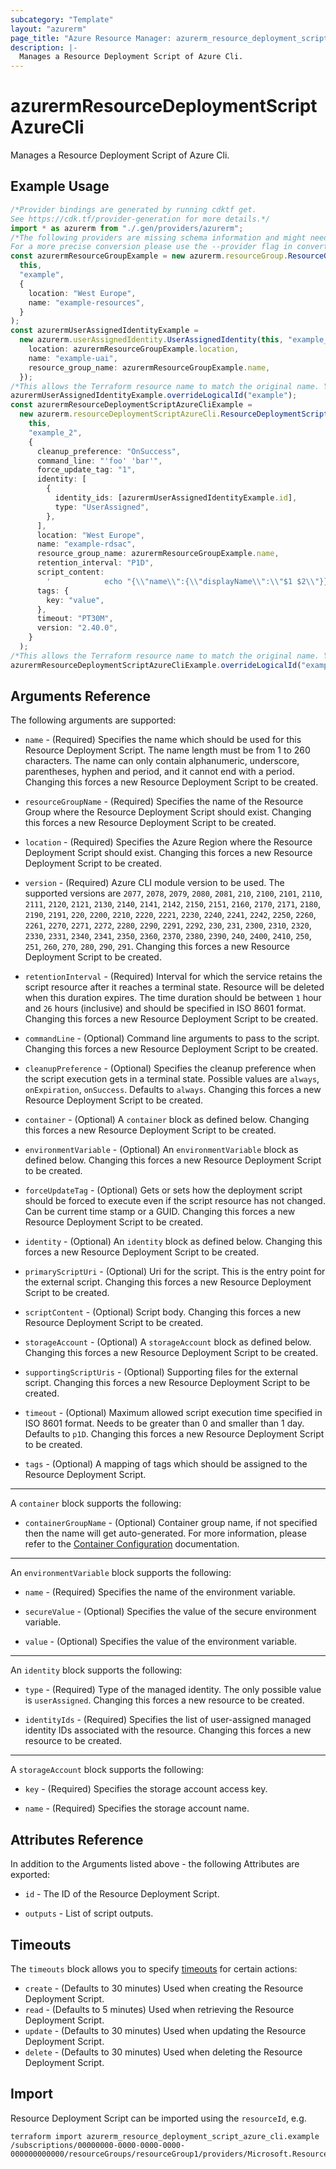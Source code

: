 ```yaml
---
subcategory: "Template"
layout: "azurerm"
page_title: "Azure Resource Manager: azurerm_resource_deployment_script_azure_cli"
description: |-
  Manages a Resource Deployment Script of Azure Cli.
---
```


# azurermResourceDeploymentScriptAzureCli

Manages a Resource Deployment Script of Azure Cli.

## Example Usage

```typescript
/*Provider bindings are generated by running cdktf get.
See https://cdk.tf/provider-generation for more details.*/
import * as azurerm from "./.gen/providers/azurerm";
/*The following providers are missing schema information and might need manual adjustments to synthesize correctly: azurerm.
For a more precise conversion please use the --provider flag in convert.*/
const azurermResourceGroupExample = new azurerm.resourceGroup.ResourceGroup(
  this,
  "example",
  {
    location: "West Europe",
    name: "example-resources",
  }
);
const azurermUserAssignedIdentityExample =
  new azurerm.userAssignedIdentity.UserAssignedIdentity(this, "example_1", {
    location: azurermResourceGroupExample.location,
    name: "example-uai",
    resource_group_name: azurermResourceGroupExample.name,
  });
/*This allows the Terraform resource name to match the original name. You can remove the call if you don't need them to match.*/
azurermUserAssignedIdentityExample.overrideLogicalId("example");
const azurermResourceDeploymentScriptAzureCliExample =
  new azurerm.resourceDeploymentScriptAzureCli.ResourceDeploymentScriptAzureCli(
    this,
    "example_2",
    {
      cleanup_preference: "OnSuccess",
      command_line: "'foo' 'bar'",
      force_update_tag: "1",
      identity: [
        {
          identity_ids: [azurermUserAssignedIdentityExample.id],
          type: "UserAssigned",
        },
      ],
      location: "West Europe",
      name: "example-rdsac",
      resource_group_name: azurermResourceGroupExample.name,
      retention_interval: "P1D",
      script_content:
        '            echo "{\\"name\\":{\\"displayName\\":\\"$1 $2\\"}}" > $AZ_SCRIPTS_OUTPUT_PATH\n',
      tags: {
        key: "value",
      },
      timeout: "PT30M",
      version: "2.40.0",
    }
  );
/*This allows the Terraform resource name to match the original name. You can remove the call if you don't need them to match.*/
azurermResourceDeploymentScriptAzureCliExample.overrideLogicalId("example");

```

## Arguments Reference

The following arguments are supported:

*   `name` - (Required) Specifies the name which should be used for this Resource Deployment Script. The name length must be from 1 to 260 characters. The name can only contain alphanumeric, underscore, parentheses, hyphen and period, and it cannot end with a period. Changing this forces a new Resource Deployment Script to be created.

*   `resourceGroupName` - (Required) Specifies the name of the Resource Group where the Resource Deployment Script should exist. Changing this forces a new Resource Deployment Script to be created.

*   `location` - (Required) Specifies the Azure Region where the Resource Deployment Script should exist. Changing this forces a new Resource Deployment Script to be created.

*   `version` - (Required) Azure CLI module version to be used. The supported versions are `2077`, `2078`, `2079`, `2080`, `2081`, `210`, `2100`, `2101`, `2110`, `2111`, `2120`, `2121`, `2130`, `2140`, `2141`, `2142`, `2150`, `2151`, `2160`, `2170`, `2171`, `2180`, `2190`, `2191`, `220`, `2200`, `2210`, `2220`, `2221`, `2230`, `2240`, `2241`, `2242`, `2250`, `2260`, `2261`, `2270`, `2271`, `2272`, `2280`, `2290`, `2291`, `2292`, `230`, `231`, `2300`, `2310`, `2320`, `2330`, `2331`, `2340`, `2341`, `2350`, `2360`, `2370`, `2380`, `2390`, `240`, `2400`, `2410`, `250`, `251`, `260`, `270`, `280`, `290`, `291`. Changing this forces a new Resource Deployment Script to be created.

*   `retentionInterval` - (Required) Interval for which the service retains the script resource after it reaches a terminal state. Resource will be deleted when this duration expires. The time duration should be between `1` hour and `26` hours (inclusive) and should be specified in ISO 8601 format. Changing this forces a new Resource Deployment Script to be created.

*   `commandLine` - (Optional) Command line arguments to pass to the script. Changing this forces a new Resource Deployment Script to be created.

*   `cleanupPreference` - (Optional) Specifies the cleanup preference when the script execution gets in a terminal state. Possible values are `always`, `onExpiration`, `onSuccess`. Defaults to `always`. Changing this forces a new Resource Deployment Script to be created.

*   `container` - (Optional) A `container` block as defined below. Changing this forces a new Resource Deployment Script to be created.

*   `environmentVariable` - (Optional) An `environmentVariable` block as defined below. Changing this forces a new Resource Deployment Script to be created.

*   `forceUpdateTag` - (Optional) Gets or sets how the deployment script should be forced to execute even if the script resource has not changed. Can be current time stamp or a GUID. Changing this forces a new Resource Deployment Script to be created.

*   `identity` - (Optional) An `identity` block as defined below. Changing this forces a new Resource Deployment Script to be created.

*   `primaryScriptUri` - (Optional) Uri for the script. This is the entry point for the external script. Changing this forces a new Resource Deployment Script to be created.

*   `scriptContent` - (Optional) Script body. Changing this forces a new Resource Deployment Script to be created.

*   `storageAccount` - (Optional) A `storageAccount` block as defined below. Changing this forces a new Resource Deployment Script to be created.

*   `supportingScriptUris` - (Optional) Supporting files for the external script. Changing this forces a new Resource Deployment Script to be created.

*   `timeout` - (Optional) Maximum allowed script execution time specified in ISO 8601 format. Needs to be greater than 0 and smaller than 1 day. Defaults to `p1D`. Changing this forces a new Resource Deployment Script to be created.

*   `tags` - (Optional) A mapping of tags which should be assigned to the Resource Deployment Script.

***

A `container` block supports the following:

* `containerGroupName` - (Optional) Container group name, if not specified then the name will get auto-generated. For more information, please refer to the [Container Configuration](https://learn.microsoft.com/en-us/rest/api/resources/deployment-scripts/create?tabs=HTTP#containerconfiguration) documentation.

***

An `environmentVariable` block supports the following:

*   `name` - (Required) Specifies the name of the environment variable.

*   `secureValue` - (Optional) Specifies the value of the secure environment variable.

*   `value` - (Optional) Specifies the value of the environment variable.

***

An `identity` block supports the following:

*   `type` - (Required) Type of the managed identity. The only possible value is `userAssigned`. Changing this forces a new resource to be created.

*   `identityIds` - (Required) Specifies the list of user-assigned managed identity IDs associated with the resource. Changing this forces a new resource to be created.

***

A `storageAccount` block supports the following:

*   `key` - (Required) Specifies the storage account access key.

*   `name` - (Required) Specifies the storage account name.

## Attributes Reference

In addition to the Arguments listed above - the following Attributes are exported:

*   `id` - The ID of the Resource Deployment Script.

*   `outputs` - List of script outputs.

## Timeouts

The `timeouts` block allows you to specify [timeouts](https://www.terraform.io/docs/configuration/resources.html#timeouts) for certain actions:

* `create` - (Defaults to 30 minutes) Used when creating the Resource Deployment Script.
* `read` - (Defaults to 5 minutes) Used when retrieving the Resource Deployment Script.
* `update` - (Defaults to 30 minutes) Used when updating the Resource Deployment Script.
* `delete` - (Defaults to 30 minutes) Used when deleting the Resource Deployment Script.

## Import

Resource Deployment Script can be imported using the `resourceId`, e.g.

```console
terraform import azurerm_resource_deployment_script_azure_cli.example /subscriptions/00000000-0000-0000-0000-000000000000/resourceGroups/resourceGroup1/providers/Microsoft.Resources/deploymentScripts/script1
```
